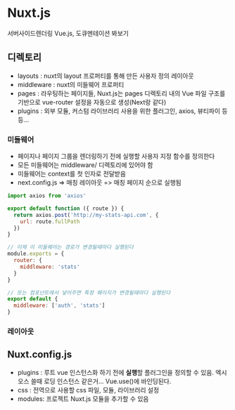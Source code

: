 # Nuxt.js

서버사이드렌더링 Vue.js, 도큐멘테이션 봐보기

## 디렉토리

- layouts : nuxt의 layout 프로퍼티를 통해 만든 사용자 정의 레이아웃
- middleware : nuxt의 미들웨어 프로퍼티
- pages : 라우팅하는 페이지들, Nuxt.js는 pages 디렉토리 내의 Vue 파일 구조를 기반으로 vue-router 설정을 자동으로 생성(Next랑 같다)
- plugins : 외부 모듈, 커스텀 라이브러리 사용을 위한 플러그인, axios, 뷰티파이 등등...

### 미들웨어

- 페이지나 페이지 그룹을 렌더링하기 전에 실행할 사용자 지정 함수를 정의한다
- 모든 미들웨어는 middleware/ 디렉토리에 있어야 함
- 미들웨어는 context를 첫 인자로 전달받음
- next.config.js => 매칭 레이아웃 => 매칭 페이지 순으로 실행됨

```js
import axios from 'axios'

export default function ({ route }) {
  return axios.post('http://my-stats-api.com', {
    url: route.fullPath
  })
}

// 이제 이 미들웨어는 경로가 변경될때마다 실행된다
module.exports = {
  router: {
    middleware: 'stats'
  }
}

// 또는 컴포넌트에서 넣어주면 특정 페이지가 변경될때마다 실행된다
export default {
  middleware: ['auth', 'stats']
}
```

### 레이아웃

## Nuxt.config.js

- plugins : 루트 vue 인스턴스화 하기 전에 **실행**할 플러그인을 정의할 수 있음. 엑시오스 쓸때 로딩 인스턴스 같은거... Vue.use()에 바인딩된다.
- css : 전역으로 사용할 css 파일, 모듈, 라이브러리 설정
- modules: 프로젝트 Nuxt.js 모듈을 추가할 수 있음